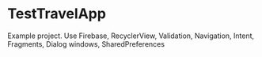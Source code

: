 # TestTravelApp
Example project.
Use Firebase, RecyclerView, Validation, Navigation, Intent, Fragments, Dialog windows, SharedPreferences
